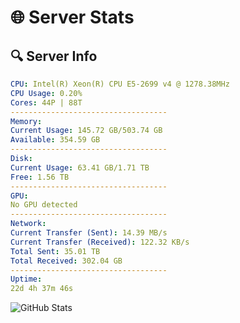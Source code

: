 # 🌐 Server Stats
## 🔍 Server Info
```yaml
CPU: Intel(R) Xeon(R) CPU E5-2699 v4 @ 1278.38MHz
CPU Usage: 0.20%
Cores: 44P | 88T
-----------------------------------
Memory:
Current Usage: 145.72 GB/503.74 GB
Available: 354.59 GB
-----------------------------------
Disk:
Current Usage: 63.41 GB/1.71 TB
Free: 1.56 TB
-----------------------------------
GPU:
No GPU detected
-----------------------------------
Network:
Current Transfer (Sent): 14.39 MB/s
Current Transfer (Received): 122.32 KB/s
Total Sent: 35.01 TB
Total Received: 302.04 GB
-----------------------------------
Uptime:
22d 4h 37m 46s
```
![GitHub Stats](https://img.shields.io/badge/Updated-2025-03-30_02:00:35-blue)
